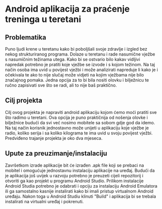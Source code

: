 # Android aplikacija za praćenje treninga u teretani

## Problematika
Puno ljudi krene u teretanu kako bi poboljšali svoje zdravlje i izgled bez nekog strukturiranog programa. 
Dolaze u teretanu i rade nasumične vježbe s nasumičnim težinama utega. Kako bi se ostvario bilo kakav vidljivi napredak 
potrebno je pratiti koje vježbe se izvode i s kojom težinom. Na taj način osoba ima uvid u povijest vježbi i može analizirati 
napreduje li kako je i očekivala te ako to nije slučaj može vidjeti na kojim vježbama nije bilo značajnog pomaka.
Jedna opcija za to bi bila nositi olovku i bilježnicu te ručno zapisivati sve što se radi, ali to nije baš praktično.

## Cilj projekta
Cilj ovog projekta je napraviti android aplikaciju kojom ćemo moći pratiti sve što radimo u teretani. 
Ova opcija je puno praktičnija od nošenja olovke i bilježnice budući da svi već nosimo mobitele sa sobom gdje god da idemo. 
Na taj način korisnik jednostavno može unijeti u aplikaciju koje vježbe je radio, koliko serija i sa koliko kilograma
te ima uvid u svoju povijest vježbi. Predviđeno trajanje projekta je oko dva mjeseca.

## Upute za preuzimanje/instalaciju
Završetkom izrade aplikacije bit će izrađen .apk file koji se prebaci na mobitel i omogućuje jednostavnu instalaciju
aplikacije na uređaj. Budući da je aplikacija još uvijek u razvoju potrebno je preuzeti cijeli repozitorij i otvoriti ga kao 
projekt u programu Android Studio. Prilikom instalacije Android Studia potrebno je odabrati i opciju za instalaciju 
Android Emulatora ili ga samostalno kasnije instalirati kako bi imali pristup virtualnom Android uređaju. 
Nakon toga u Android Studiu klinuti "Build" i aplikacija bi se trebala instalirati na virtualni uređaj i pokrenuti.
